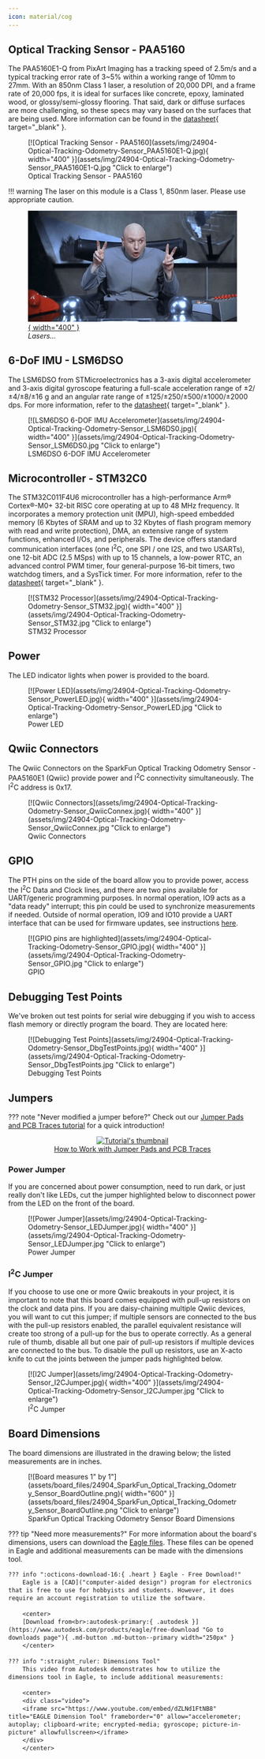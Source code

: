```yaml
---
icon: material/cog
---
```



## Optical Tracking Sensor - PAA5160

The PAA5160E1-Q from PixArt Imaging has a tracking speed of 2.5m/s and a typical tracking error rate of 3~5% within a working range of 10mm to 27mm. With an 850nm Class 1 laser, a resolution of 20,000 DPI, and a frame rate of 20,000 fps, it is ideal for surfaces like concrete, epoxy, laminated wood, or glossy/semi-glossy flooring. That said, dark or diffuse surfaces are more challenging, so these specs may vary based on the surfaces that are being used. More information can be found in the [datasheet](assets/documentation/PAA5160_Datasheet_General.pdf){ target="_blank" }.


<figure markdown>
[![Optical Tracking Sensor - PAA5160](assets/img/24904-Optical-Tracking-Odometry-Sensor_PAA5160E1-Q.jpg){ width="400" }](assets/img/24904-Optical-Tracking-Odometry-Sensor_PAA5160E1-Q.jpg "Click to enlarge")
<figcaption markdown>Optical Tracking Sensor - PAA5160</figcaption>
</figure>

!!! warning
	The laser on this module is a Class 1, 850nm laser. Please use appropriate caution. 
	<figure markdown>
	[![Dr. Evil using air quotes to say "freaking laser beams"](assets/img/laserbeams.gif){ width="400" }](assets/img/laserbeams.gif "Click to enlarge")
	<figcaption markdown>*Lasers...*</figcaption>
	</figure>



## 6-DoF IMU - LSM6DSO

The LSM6DSO from STMicroelectronics has a 3-axis digital accelerometer and 3-axis digital gyroscope featuring a full-scale acceleration range of ±2/±4/±8/±16 g and an angular rate range of ±125/±250/±500/±1000/±2000 dps. For more information, refer to the [datasheet](assets/documentation/lsm6dso.pdf){ target="_blank" }. 


<figure markdown>
[![LSM6DSO 6-DOF IMU Accelerometer](assets/img/24904-Optical-Tracking-Odometry-Sensor_LSM6DS0.jpg){ width="400" }](assets/img/24904-Optical-Tracking-Odometry-Sensor_LSM6DS0.jpg "Click to enlarge")
<figcaption markdown>LSM6DSO 6-DOF IMU Accelerometer</figcaption>
</figure>


## Microcontroller - STM32C0

The STM32C011F4U6 microcontroller has a high-performance Arm® Cortex®-M0+ 32-bit RISC core operating at up to 48 MHz frequency. It incorporates a memory protection unit (MPU), high-speed embedded memory (6 Kbytes of SRAM and up to 32 Kbytes of flash program memory with read and write protection), DMA, an extensive range of system functions, enhanced I/Os, and peripherals. The device offers standard communication interfaces (one I<sup>2</sup>C, one SPI / one I2S, and two USARTs), one 12-bit ADC (2.5 MSps) with up to 15 channels, a low-power RTC, an advanced control PWM timer, four general-purpose 16-bit timers, two watchdog timers, and a SysTick timer. For more information, refer to the [datasheet](assets/documentation/stm32c011d6-3082107.pdf){ target="_blank" }.


<figure markdown>
[![STM32 Processor](assets/img/24904-Optical-Tracking-Odometry-Sensor_STM32.jpg){ width="400" }](assets/img/24904-Optical-Tracking-Odometry-Sensor_STM32.jpg "Click to enlarge")
<figcaption markdown>STM32 Processor</figcaption>
</figure>


## Power

The LED indicator lights when power is provided to the board. 


<figure markdown>
[![Power LED](assets/img/24904-Optical-Tracking-Odometry-Sensor_PowerLED.jpg){ width="400" }](assets/img/24904-Optical-Tracking-Odometry-Sensor_PowerLED.jpg "Click to enlarge")
<figcaption markdown>Power LED</figcaption>
</figure>


## Qwiic Connectors

The Qwiic Connectors on the SparkFun Optical Tracking Odometry Sensor - PAA5160E1 (Qwiic) provide power and I<sup>2</sup>C connectivity simultaneously. The I<sup>2</sup>C address is 0x17.


<figure markdown>
[![Qwiic Connectors](assets/img/24904-Optical-Tracking-Odometry-Sensor_QwiicConnex.jpg){ width="400" }](assets/img/24904-Optical-Tracking-Odometry-Sensor_QwiicConnex.jpg "Click to enlarge")
<figcaption markdown>Qwiic Connectors</figcaption>
</figure>


## GPIO

The PTH pins on the side of the board allow you to provide power, access the I<sup>2</sup>C Data and Clock lines, and there are two pins available for UART/generic programming purposes. In normal operation, IO9 acts as a "data ready" interrupt; this pin could be used to synchronize measurements if needed. Outside of normal operation, IO9 and IO10 provide a UART interface that can be used for firmware updates, see instructions [here](https://github.com/sparkfun/SparkFun_Optical_Tracking_Odometry_Sensor/tree/main/Firmware). 


<figure markdown>
[![GPIO pins are highlighted](assets/img/24904-Optical-Tracking-Odometry-Sensor_GPIO.jpg){ width="400" }](assets/img/24904-Optical-Tracking-Odometry-Sensor_GPIO.jpg "Click to enlarge")
<figcaption markdown>GPIO</figcaption>
</figure>



## Debugging Test Points

We've broken out test points for serial wire debugging if you wish to access flash memory or directly program the board. They are located here: 


<figure markdown>
[![Debugging Test Points](assets/img/24904-Optical-Tracking-Odometry-Sensor_DbgTestPoints.jpg){ width="400" }](assets/img/24904-Optical-Tracking-Odometry-Sensor_DbgTestPoints.jpg "Click to enlarge")
<figcaption markdown>Debugging Test Points</figcaption>
</figure>


## Jumpers

??? note "Never modified a jumper before?"
	Check out our <a href="https://learn.sparkfun.com/tutorials/664">Jumper Pads and PCB Traces tutorial</a> for a quick introduction!
	<p align="center">
		<a href="https://learn.sparkfun.com/tutorials/664">
		<img src="https://cdn.sparkfun.com/c/264-148/assets/learn_tutorials/6/6/4/PCB_TraceCutLumenati.jpg" alt="Tutorial's thumbnail"><br>
        How to Work with Jumper Pads and PCB Traces</a>
	</p>

### Power Jumper

If you are concerned about power consumption, need to run dark, or just really don't like LEDs, cut the jumper highlighted below to disconnect power from the LED on the front of the board. 

<figure markdown>
[![Power Jumper](assets/img/24904-Optical-Tracking-Odometry-Sensor_LEDJumper.jpg){ width="400" }](assets/img/24904-Optical-Tracking-Odometry-Sensor_LEDJumper.jpg "Click to enlarge")
<figcaption markdown>Power Jumper</figcaption>
</figure>


### I<sup>2</sup>C Jumper

If you choose to use one or more Qwiic breakouts in your project, it is important to note that this board comes equipped with pull-up resistors on the clock and data pins. If you are daisy-chaining multiple Qwiic devices, you will want to cut this jumper; if multiple sensors are connected to the bus with the pull-up resistors enabled, the parallel equivalent resistance will create too strong of a pull-up for the bus to operate correctly. As a general rule of thumb, disable all but one pair of pull-up resistors if multiple devices are connected to the bus. To disable the pull up resistors, use an X-acto knife to cut the joints between the jumper pads highlighted below.

<figure markdown>
[![I2C Jumper](assets/img/24904-Optical-Tracking-Odometry-Sensor_I2CJumper.jpg){ width="400" }](assets/img/24904-Optical-Tracking-Odometry-Sensor_I2CJumper.jpg "Click to enlarge")
<figcaption markdown>I<sup>2</sup>C Jumper</figcaption>
</figure>

## Board Dimensions

The board dimensions are illustrated in the drawing below; the listed measurements are in inches.

<figure markdown>
[![Board measures 1" by 1"](assets/board_files/24904_SparkFun_Optical_Tracking_Odometry_Sensor_BoardOutline.png){ width="600" }](assets/board_files/24904_SparkFun_Optical_Tracking_Odometry_Sensor_BoardOutline.png "Click to enlarge")
<figcaption markdown>SparkFun Optical Tracking Odometry Sensor Board Dimensions</figcaption>
</figure>

??? tip "Need more measurements?"
	For more information about the board's dimensions, users can download the [Eagle files](assets/board_files/24904_SparkFun_Optical_Tracking_Odometry_Sensor_EagleFiles.zip). These files can be opened in Eagle and additional measurements can be made with the dimensions tool.

	??? info ":octicons-download-16:{ .heart } Eagle - Free Download!"
		Eagle is a [CAD]("computer-aided design") program for electronics that is free to use for hobbyists and students. However, it does require an account registration to utilize the software.

		<center>
		[Download from<br>:autodesk-primary:{ .autodesk }](https://www.autodesk.com/products/eagle/free-download "Go to downloads page"){ .md-button .md-button--primary width="250px" }
		</center>
	
	??? info ":straight_ruler: Dimensions Tool"
		This video from Autodesk demonstrates how to utilize the dimensions tool in Eagle, to include additional measurements:

		<center>
		<div class="video">
		<iframe src="https://www.youtube.com/embed/dZLNd1FtNB8" title="EAGLE Dimension Tool" frameborder="0" allow="accelerometer; autoplay; clipboard-write; encrypted-media; gyroscope; picture-in-picture" allowfullscreen></iframe>
		</div>
		</center>



